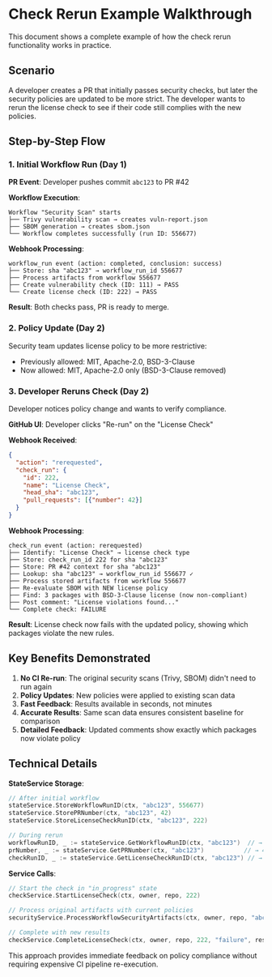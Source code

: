 # Check Rerun Example Walkthrough

This document shows a complete example of how the check rerun functionality works in practice.

## Scenario

A developer creates a PR that initially passes security checks, but later the security policies are updated to be more strict. The developer wants to rerun the license check to see if their code still complies with the new policies.

## Step-by-Step Flow

### 1. Initial Workflow Run (Day 1)

**PR Event**: Developer pushes commit `abc123` to PR #42

**Workflow Execution**:
```
Workflow "Security Scan" starts
├── Trivy vulnerability scan → creates vuln-report.json
├── SBOM generation → creates sbom.json
└── Workflow completes successfully (run ID: 556677)
```

**Webhook Processing**:
```
workflow_run event (action: completed, conclusion: success)
├── Store: sha "abc123" → workflow_run_id 556677
├── Process artifacts from workflow 556677
├── Create vulnerability check (ID: 111) → PASS
└── Create license check (ID: 222) → PASS
```

**Result**: Both checks pass, PR is ready to merge.

### 2. Policy Update (Day 2)

Security team updates license policy to be more restrictive:
- Previously allowed: MIT, Apache-2.0, BSD-3-Clause
- Now allowed: MIT, Apache-2.0 only (BSD-3-Clause removed)

### 3. Developer Reruns Check (Day 2)

Developer notices policy change and wants to verify compliance.

**GitHub UI**: Developer clicks "Re-run" on the "License Check"

**Webhook Received**:
```json
{
  "action": "rerequested",
  "check_run": {
    "id": 222,
    "name": "License Check",
    "head_sha": "abc123",
    "pull_requests": [{"number": 42}]
  }
}
```

**Webhook Processing**:
```
check_run event (action: rerequested)
├── Identify: "License Check" → license check type
├── Store: check_run_id 222 for sha "abc123"
├── Store: PR #42 context for sha "abc123"
├── Lookup: sha "abc123" → workflow_run_id 556677 ✓
├── Process stored artifacts from workflow 556677
├── Re-evaluate SBOM with NEW license policy
├── Find: 3 packages with BSD-3-Clause license (now non-compliant)
├── Post comment: "License violations found..."
└── Complete check: FAILURE
```

**Result**: License check now fails with the updated policy, showing which packages violate the new rules.

## Key Benefits Demonstrated

1. **No CI Re-run**: The original security scans (Trivy, SBOM) didn't need to run again
2. **Policy Updates**: New policies were applied to existing scan data
3. **Fast Feedback**: Results available in seconds, not minutes
4. **Accurate Results**: Same scan data ensures consistent baseline for comparison
5. **Detailed Feedback**: Updated comments show exactly which packages now violate policy

## Technical Details

**StateService Storage**:
```go
// After initial workflow
stateService.StoreWorkflowRunID(ctx, "abc123", 556677)
stateService.StorePRNumber(ctx, "abc123", 42)
stateService.StoreLicenseCheckRunID(ctx, "abc123", 222)

// During rerun
workflowRunID, _ := stateService.GetWorkflowRunID(ctx, "abc123")  // → 556677
prNumber, _ := stateService.GetPRNumber(ctx, "abc123")           // → 42
checkRunID, _ := stateService.GetLicenseCheckRunID(ctx, "abc123") // → 222
```

**Service Calls**:
```go
// Start the check in "in_progress" state
checkService.StartLicenseCheck(ctx, owner, repo, 222)

// Process original artifacts with current policies
securityService.ProcessWorkflowSecurityArtifacts(ctx, owner, repo, "abc123", 556677)

// Complete with new results
checkService.CompleteLicenseCheck(ctx, owner, repo, 222, "failure", result)
```

This approach provides immediate feedback on policy compliance without requiring expensive CI pipeline re-execution.
